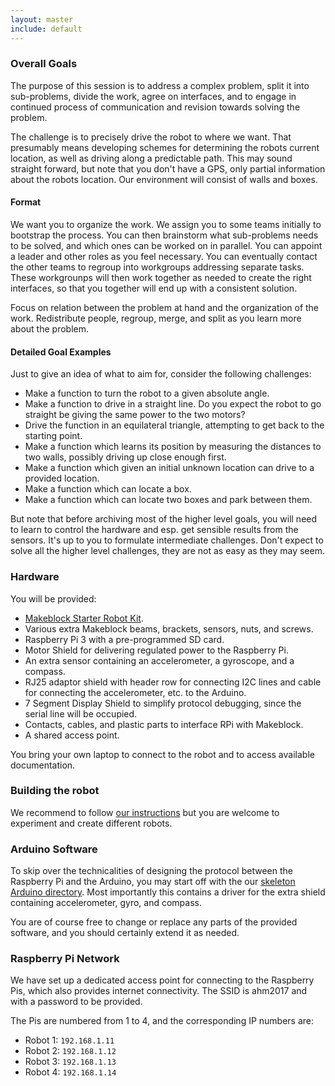 ```yaml
---
layout: master
include: default
---
```


### Overall Goals

The purpose of this session is to address a complex problem, split it into
sub-problems, divide the work, agree on interfaces, and to engage in
continued process of communication and revision towards solving the
problem.

The challenge is to precisely drive the robot to where we want. That
presumably means developing schemes for determining the robots current location, as
well as driving along a predictable path. This may sound straight
forward, but note that you don't have a GPS, only partial information about
the robots location. Our environment will consist of walls and boxes.


#### Format

We want you to organize the work. We assign you to some teams initially to
bootstrap the process. You can then brainstorm what sub-problems needs to
be solved, and which ones can be worked on in parallel. You can appoint a
leader and other roles as you feel necessary. You can eventually contact
the other teams to regroup into workgroups addressing separate tasks. These
workgrounps will then work together as needed to create the right
interfaces, so that you together will end up with a consistent solution.

Focus on relation between the problem at hand and the organization of the
work. Redistribute people, regroup, merge, and split as you learn more
about the problem.


#### Detailed Goal Examples

Just to give an idea of what to aim for, consider the following challenges:

- Make a function to turn the robot to a given absolute angle.
- Make a function to drive in a straight line. Do you expect the robot to
  go straight be giving the same power to the two motors?
- Drive the function in an equilateral triangle, attempting to get back to
  the starting point.
- Make a function which learns its position by measuring the distances to
  two walls, possibly driving up close enough first.
- Make a function which given an initial unknown location can drive to a
  provided location.
- Make a function which can locate a box.
- Make a function which can locate two boxes and park between them.

But note that before archiving most of the higher level goals, you will need
to learn to control the hardware and esp. get sensible results from the
sensors.  It's up to you to formulate intermediate challenges.  Don't expect
to solve all the higher level challenges, they are not as easy as they may
seem.


### Hardware

You will be provided:

- [Makeblock Starter Robot Kit](http://www.makeblock.com/starter-robot).
- Various extra Makeblock beams, brackets, sensors, nuts, and screws.
- Raspberry Pi 3 with a pre-programmed SD card.
- Motor Shield for delivering regulated power to the Raspberry Pi.
- An extra sensor containing an accelerometer, a gyroscope, and a compass.
- RJ25 adaptor shield with header row for connecting I2C lines and cable for
  connecting the accelerometer, etc. to the Arduino.
- 7 Segment Display Shield to simplify protocol debugging, since the serial
  line will be occupied.
- Contacts, cables, and plastic parts to interface RPi with Makeblock.
- A shared access point.

You bring your own laptop to connect to the robot and to access available
documentation.


### Building the robot

We recommend to follow [our instructions](/teamwork/building/) but you are
welcome to experiment and create different robots.


### Arduino Software

To skip over the technicalities of designing the protocol between the
Raspberry Pi and the Arduino, you may start off with the our
[skeleton Arduino directory](https://github.com/neicnordic/ahm17.neic.nordforsk.org/tree/gh-pages/teamwork/arduino).
Most importantly this contains a driver for the extra shield containing
accelerometer, gyro, and compass.

You are of course free to change or replace any parts of the provided
software, and you should certainly extend it as needed.


### Raspberry Pi Network

We have set up a dedicated access point for connecting to the Raspberry Pis,
which also provides internet connectivity. The SSID is ahm2017 and with a
password to be provided.

The Pis are numbered from 1 to 4, and the corresponding IP numbers are:

- Robot 1: `192.168.1.11`
- Robot 2: `192.168.1.12`
- Robot 3: `192.168.1.13`
- Robot 4: `192.168.1.14`
